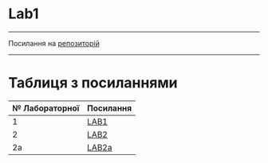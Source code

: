 # Lab1
---

Посилання на [репозиторій](https://github.com/YatsynychRoman/devops_course)

---
# Таблиця з посиланнями
|№ Лабораторної|Посилання|
|---|---|
|1|[LAB1](https://github.com/YatsynychRoman/devops_course/tree/master/Lab%201)|
|2|[LAB2](https://github.com/YatsynychRoman/devops_course/tree/master/Lab%201)|
|2a|[LAB2a](https://github.com/YatsynychRoman/devops_course/tree/master/Lab%202a)|
